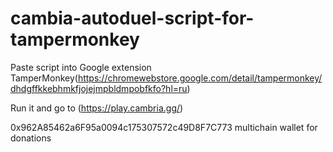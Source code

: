 # cambia-autoduel-script-for-tampermonkey
Paste script into Google extension TamperMonkey(https://chromewebstore.google.com/detail/tampermonkey/dhdgffkkebhmkfjojejmpbldmpobfkfo?hl=ru)

Run it and go to (https://play.cambria.gg/)

0x962A85462a6F95a0094c175307572c49D8F7C773 multichain wallet for donations
